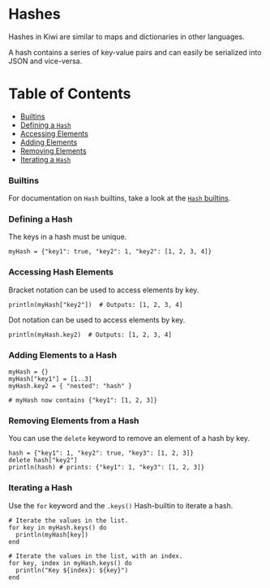 # Hashes

Hashes in Kiwi are similar to maps and dictionaries in other languages.

A hash contains a series of key-value pairs and can easily be serialized into JSON and vice-versa.

# Table of Contents
- [Builtins](#hash-builtins)
- [Defining a `Hash`](#defining-a-hash)
- [Accessing Elements](#accessing-hash-elements)
- [Adding Elements](#adding-elements-to-a-hash)
- [Removing Elements](#removing-elements-from-a-hash)
- [Iterating a `Hash`](#iterating-a-hash)

### Builtins

For documentation on `Hash` builtins, take a look at the [`Hash` builtins](builtins.md#hash-builtins).

### Defining a Hash

The keys in a hash must be unique.

```kiwi
myHash = {"key1": true, "key2": 1, "key2": [1, 2, 3, 4]}
```

### Accessing Hash Elements

Bracket notation can be used to access elements by key.

```kiwi
println(myHash["key2"])  # Outputs: [1, 2, 3, 4]
```

Dot notation can be used to access elements by key.

```kiwi
println(myHash.key2)  # Outputs: [1, 2, 3, 4]
```

### Adding Elements to a Hash

```kiwi
myHash = {}
myHash["key1"] = [1..3]
myHash.key2 = { "nested": "hash" }

# myHash now contains {"key1": [1, 2, 3]}
```

### Removing Elements from a Hash

You can use the `delete` keyword to remove an element of a hash by key.

```kiwi
hash = {"key1": 1, "key2": true, "key3": [1, 2, 3]}
delete hash["key2"]
println(hash) # prints: {"key1": 1, "key3": [1, 2, 3]}
```

### Iterating a Hash

Use the `for` keyword and the `.keys()` Hash-builtin to iterate a hash.

```kiwi
# Iterate the values in the list.
for key in myHash.keys() do
  println(myHash[key])
end

# Iterate the values in the list, with an index.
for key, index in myHash.keys() do
  println("Key ${index}: ${key}")
end
```